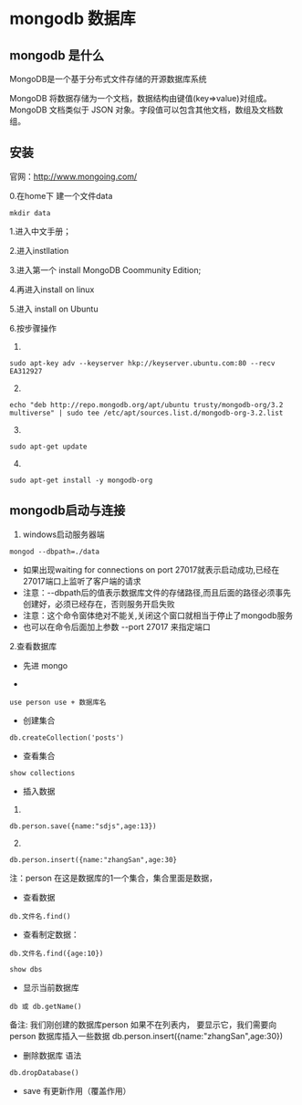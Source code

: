 # mongodb 数据库

## mongodb 是什么

MongoDB是一个基于分布式文件存储的开源数据库系统

MongoDB 将数据存储为一个文档，数据结构由键值(key=>value)对组成。MongoDB 文档类似于 JSON 对象。字段值可以包含其他文档，数组及文档数组。

##  安装

官网：http://www.mongoing.com/

0.在home下 建一个文件data
```
mkdir data

```

1.进入中文手册；

2.进入instllation

3.进入第一个 install MongoDB Coommunity  Edition;

4.再进入install on linux

5.进入 install on Ubuntu

6.按步骤操作

1.
```
sudo apt-key adv --keyserver hkp://keyserver.ubuntu.com:80 --recv EA312927
```
2.
```
echo "deb http://repo.mongodb.org/apt/ubuntu trusty/mongodb-org/3.2 multiverse" | sudo tee /etc/apt/sources.list.d/mongodb-org-3.2.list
```
3.
```
sudo apt-get update
```
4.
```
sudo apt-get install -y mongodb-org
```

## mongodb启动与连接

1. windows启动服务器端

```
mongod --dbpath=./data
```
- 如果出现waiting for connections on port 27017就表示启动成功,已经在27017端口上监听了客户端的请求
- 注意：--dbpath后的值表示数据库文件的存储路径,而且后面的路径必须事先创建好，必须已经存在，否则服务开启失败
- 注意：这个命令窗体绝对不能关,关闭这个窗口就相当于停止了mongodb服务
- 也可以在命令后面加上参数 --port 27017 来指定端口

2.查看数据库

- 先进 mongo

-

```
use person use + 数据库名
```

- 创建集合

```
db.createCollection('posts')
```
- 查看集合

```
show collections
```
- 插入数据

1.
```
db.person.save({name:"sdjs",age:13})
```

2.
```
db.person.insert({name:"zhangSan",age:30}
```
注：person 在这是数据库的1一个集合，集合里面是数据，

- 查看数据

```
db.文件名.find()

```
- 查看制定数据：

```
db.文件名.find({age:10})
```


```
show dbs
```
- 显示当前数据库

```
db 或 db.getName()
```
备注: 我们刚创建的数据库person 如果不在列表内， 要显示它，我们需要向 person 数据库插入一些数据 db.person.insert({name:"zhangSan",age:30})

- 删除数据库
语法

```
db.dropDatabase()
```
- save 有更新作用（覆盖作用）

